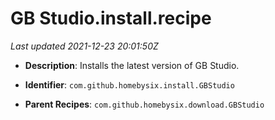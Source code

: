 # GB Studio.install.recipe

_Last updated 2021-12-23 20:01:50Z_

- **Description**: Installs the latest version of GB Studio.

- **Identifier**: `com.github.homebysix.install.GBStudio`

- **Parent Recipes**: `com.github.homebysix.download.GBStudio`
